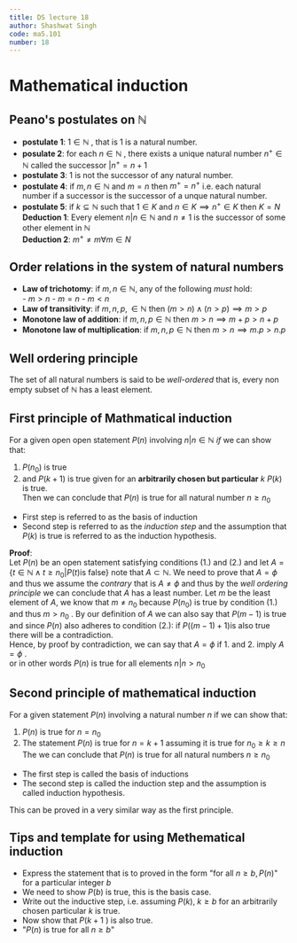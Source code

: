```yaml
---
title: DS lecture 18
author: Shashwat Singh
code: ma5.101
number: 18
---
```


# Mathematical induction  
## Peano's postulates on $\mathbb{N}$  
- **postulate 1**: $1 \in \mathbb{N}$ , that is 1 is a natural number.  
- **posulate 2**: for each $n \in \mathbb{N}$ , there exists a unique natural number $n^+ \in \mathbb{N}$ called the successor $| n^+ = n + 1$  
- **postulate 3**: $1$ is not the successor of any natural number.  
- **postulate 4**: if $m, n \in \mathbb{N}$ and $m = n$ then $m^+ = n^+$ i.e. each natural number if a successor is the successor of a unque natural number.  
- **postulate 5**: if $k \subseteq \mathbb{N}$ such that $1 \in K$ and $n \in K \implies n^+ \in K$ then $K = N$  
**Deduction 1**: Every element $n|n \in \mathbb{N}$ and $n \not=1$ is the successor of some other element in $\mathbb{N}$  
**Deduction 2**: $m^+ \not= m \forall m\in N$  

## Order relations in the system of natural numbers  
- **Law of trichotomy**: if $m, n \in \mathbb{N}$, any of the following *must* hold:   
        - $m > n$ 
        - $m = n$
        - $m < n$ 
- **Law of transitivity**: if $m, n, p, \in \mathbb{N}$ then $(m > n) \land (n > p) \implies m > p$
- **Monotone law of addition**: if $m, n, p \in \mathbb{N}$ then $m > n \implies m + p > n + p$
- **Monotone law of multiplication**: if $m, n, p \in \mathbb{N}$ then $m > n \implies m.p > n.p$

## Well ordering principle  
The set of all natural numbers is said to be *well-ordered* that is, every non empty subset of $\mathbb{N}$ has a least element.  

## First principle of Mathmatical induction  
For a given open open statement $P(n)$ involving $n|n \in \mathbb{N}$ *if* we can show that:  
1.  $P(n_0)$ is true
2.  and $P(k+1)$ is true given for an **arbitrarily chosen but particular** $k$ $P(k)$ is true.  
Then we can conclude that $P(n)$ is true for all natural number $n \geq n_0$  
- First step is referred to as the basis of induction
- Second step is referred to as the *induction step* and the assumption that $P(k)$ is true is referred to as the induction hypothesis. 

**Proof**:  
Let $P(n)$ be an open statement satisfying conditions (1.) and (2.) and let $A = \{t \in \mathbb{N} \land t \geq n_0 | P(t) \text{is false}\}$ note that $A \subset \mathbb{N}$. We need to prove that $A = \phi$ and thus we assume the *contrary* that is $A \not= \phi$ and thus by the *well ordering principle* we can conclude that $A$ has a least number. Let $m$ be the least element of  $A$, we know that $m \not= n_0$ because $P(n_0)$ is true by condition (1.) and thus $m > n_0$ . By our definition of $A$ we can also say that $P(m-1)$ is true and since $P(n)$ also adheres to condition (2.): if $P((m-1)+1)$is also true  there will be a contradiction.  
Hence, by proof by contradiction, we can say that $A = \phi$ if 1. and 2. imply $A = \phi$ .  
or in other words $P(n)$ is true for all elements $n|n > n_0$ 

## Second principle of mathematical induction  
For a given statement $P(n)$ involving a natural number $n$ if we can show that:
1. $P(n)$ is true for $n = n_0$ 
2. The statement $P(n)$ is true for $n = k + 1$ assuming it is true for $n_0 \geq k \geq n$  
The we can conclude that $P(n)$ is true for all natural numbers $n \geq n_0$  
- The first step is called the basis of inductions 
- The second step is called the induction step and the assumption is called induction hypothesis.  
  
This can be proved in a very similar way as the first principle.  

## Tips and template for using Methematical induction  
- Express the statement that is to proved in the form "for all $n \geq b, P(n)$" for a particular integer $b$ 
- We need to show $P(b)$ is true, this is the basis case.
- Write out the inductive step, i.e. assuming $P(k)$, $k \geq b$ for an arbitrarily chosen particular $k$ is true. 
- Now show that $P(k+1$ ) is also true. 
- "$P(n)$ is true for all $n \geq b$" 
